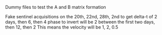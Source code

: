 Dummy files to test the A and B matrix formation

Fake sentinel acquisitions on the 20th, 22nd, 28th, 2nd to get
delta-t of 2 days, then 6, then 4
phase to invert will be 2 between the first two days, then 12, then 2
This means the velocity will be 1, 2, 0.5

